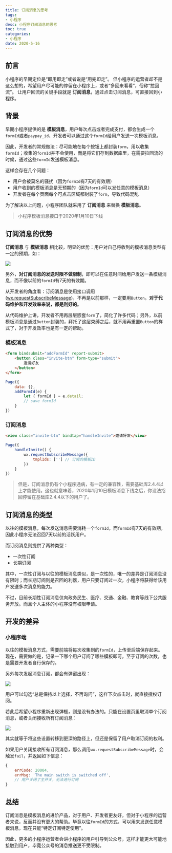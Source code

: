 ```yaml
---
title: 订阅消息的思考
tags: 
- 小程序
desc: 小程序订阅消息的思考
toc: true
categories:
- 小程序
date: 2020-5-16
---
```


## 前言

小程序的早期定位是“即用即走”或者说是“用完即走”。
但小程序的运营者却不是这么想的，希望用户尽可能的停留在小程序上，或者“多回来看看”，俗称“拉回流”。
让用户回流的关键手段就是 **订阅消息**，通过点击订阅消息，可直接回到小程序。

<!-- more -->

## 背景

早期小程序提供的是 **模板消息**，用户每次点击或者完成支付，都会生成一个`formId`或者`paypay_id`，开发者可以通过这个`formId`给用户发送一次模板消息。

因此，开发者的常规做法：尽可能地在每个按钮上都封装`form`，用以收集`formId`；收集的`formId`并不会使用，而是将它们存到数据库里，在需要拉回流的时候，通过这些`formId`发送模板消息。

这样会存在几个问题：
- 用户会被莫名的骚扰（因为`formId`有7天的有效期）
- 用户收到的模板消息是无预期的（因为`formId`可以发任意的模板消息）
- 开发者在每个页面每个可点击区域都封装了`form`，导致代码混乱

为了解决以上问题，小程序团队就采用了 **订阅消息** 来替换 **模板消息**。

> 小程序模板消息接口于2020年1月10日下线

## 订阅消息的优势

**订阅消息** 与 **模板消息** 相比较，明显的优势：用户对自己将收到的模板消息类型有一定的预期，如：

![](/images/subscribe/request-subscribe-message.jpg)

另外，**对订阅消息的发送时限不做限制**，即可以在任意时间给用户发送一条模板消息，而不像以前的`formId`有7天的有效期。

从开发者的角度看：订阅消息是使用接口调用([wx.requestSubscribeMessage](https://developers.weixin.qq.com/miniprogram/dev/api/open-api/subscribe-message/wx.requestSubscribeMessage.html))，不再是以前那样，一定要用`Button`。**对于代码维护和开发效率来说，都是利好的**。

从代码维护上讲，开发者不用再层层嵌套`form`了，简化了许多代码；另外，以前模板消息是通过`Button`封装的，拜托了这层束缚之后，就不用再重置`Button`的样式了，对于开发效率也是有一定的帮助。

### 模板消息
```html
<form bindsubmit="addFormId" report-submit>
    <button class="invite-btn" form-type="submit">
        邀请好友
    </button>
</form>
```

```js
Page({
    data: {},
    addFormId(e) {
        let { formId } = e.detail;
        // save formId
    }
})
```

### 订阅消息

```html
<view class="invite-btn" bindtap="handleInvite">邀请好友</view>
```

```js
Page({
    handleInvite() {
        wx.requestSubscribeMessage({
            tmplIds: [''] // 订阅的模板ID
        })
    }
})
```



> 但是，订阅消息仍有个小程序通病，有一定的兼容性，需要基础库2.4.4以上才能使用。这也就意味着，2020年1月10日模板消息下线之后，你没法招回停留在基础库2.4.4以下的用户了。

## 订阅消息的类型

以往的模板消息，每次发送消息需要消耗一个`formId`，而`formId`有7天的有效期，因此小程序无法召回7天以前的活跃用户。

而订阅消息则提供了两种类型：
- 一次性订阅
- 长期订阅

其中，一次性订阅与以往的模板消息类似，是一次性的，唯一的差异是订阅消息没有限时；而长期订阅则是召回的利器，用户只要订阅过一次，小程序将获得给该用户发送多次消息的能力。

不过，目前长期性订阅消息仅向政务民生、医疗、交通、金融、教育等线下公共服务开放。而且个人主体的小程序没有权限申请。

## 开发的差异

### 小程序端

以往的模板消息方式，需要前端将每次收集到的`formId`，上传至后端保存起来。现在，需要做的是，记录一下哪个用户订阅了哪些模板即可，至于订阅的次数，也是需要开发者自行保存的。

另外每次发起消息订阅，都会有弹窗出现：

![](/images/subscribe/WechatIMG198.jpg)

用户可以勾选“总是保持以上选择，不再询问”，这样下次点击时，就直接授权订阅。

若此后希望小程序重新出现弹框，则是没有办法的。只能在设置页里取消单个订阅消息，或者关闭接收所有订阅消息：

![](/images/subscribe/WechatIMG199.jpg)

其实就等于将这些设置转移到更深的路径上，但还是保留了用户取消订阅的权利。

如果用户关闭接收所有订阅消息，那么调用`wx.requestSubscribeMessage`时，会触发`fail`，并返回如下信息：

```js
{
    errCode: 20004,
    errMsg: 'The main switch is switched off',
    // 用户关闭了主开关，无法进行订阅
}
```

## 总结

订阅消息是模板消息的进阶产品，对于用户、开发者更友好，但对于小程序的运营者来说，反而并没有更大的帮助。毕竟以往`formId`的方式，可以用来发送任意模板消息，现在只能“特定订阅特定使用”。

因此，更多的小程序运营者会讲小程序的用户引导到公众号，这样才能更大可能地接触到用户，毕竟公众号的消息推送更不受限制。